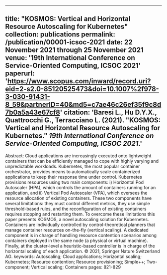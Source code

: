 
---
title: "KOSMOS: Vertical and Horizontal Resource Autoscaling for Kubernetes"
collection: publications
permalink: /publication/00001-icsoc-2021
date: 22 November 2021 through 25 November 2021
venue: '19th International Conference on Service-Oriented Computing, ICSOC 2021'
paperurl: 'https://www.scopus.com/inward/record.uri?eid=2-s2.0-85120525473&doi=10.1007%2f978-3-030-91431-8_59&partnerID=40&md5=c7ae46c26ef35f9c8d7b0a5a43e67cf8'
citation: 'Baresi L., Hu D.Y.X., Quattrocchi G., Terracciano L. (2021). &quot;KOSMOS: Vertical and Horizontal Resource Autoscaling for Kubernetes.&quot; <i>19th International Conference on Service-Oriented Computing, ICSOC 2021</i>.'
---
Abstract: 
Cloud applications are increasingly executed onto lightweight containers that can be efficiently managed to cope with highly varying and unpredictable workloads. Kubernetes, the most popular container orchestrator, provides means to automatically scale containerized applications to keep their response time under control. Kubernetes provisions resources using two main components: i) Horizontal Pod Autoscaler (HPA), which controls the amount of containers running for an application, and ii) Vertical Pod Autoscaler (VPA), which oversees the resource allocation of existing containers. These two components have several limitations: they must control different metrics, they use simple threshold-based rules, and the reconfiguration of existing containers requires stopping and restarting them. To overcome these limitations this paper presents KOSMOS, a novel autoscaling solution for Kubernetes. Containers are individually controlled by control-theoretical planners that manage container resources on-the-fly (vertical scaling). A dedicated component is in charge of handling resource contention scenarios among containers deployed in the same node (a physical or virtual machine). Finally, at the cluster-level a heuristic-based controller is in charge of the horizontal scaling of each application. © 2021, Springer Nature Switzerland AG.
keywords: Autoscaling; Cloud applications; Horizontal scaling; Kubernetes; Resource contention; Resource provisioning; Simple++; Two-component; Vertical scaling; Containers
pages: 821-829
